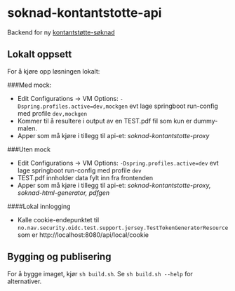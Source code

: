 soknad-kontantstotte-api
========================
Backend for ny [kontantstøtte-søknad](https://github.com/navikt/soknad-kontantstotte)

## Lokalt oppsett

For å kjøre opp løsningen lokalt:

###Med mock: 
* Edit Configurations -> VM Options: ``-Dspring.profiles.active=dev,mockgen`` evt lage springboot run-config med profile `dev,mockgen`
* Kommer til å resultere i output av en TEST.pdf fil som kun er dummy-malen.
* Apper som må kjøre i tillegg til api-et: _soknad-kontantstotte-proxy_

###Uten mock
* Edit Configurations -> VM Options: ``-Dspring.profiles.active=dev`` evt lage springboot run-config med profile `dev`
* TEST.pdf innholder data fylt inn fra frontenden
* Apper som må kjøre i tillegg til api-et: _soknad-kontantstotte-proxy, soknad-html-generator, pdfgen_


####Lokal innlogging 
* Kalle cookie-endepunktet til ```no.nav.security.oidc.test.support.jersey.TestTokenGeneratorResource``` som er http://localhost:8080/api/local/cookie

## Bygging og publisering

For å bygge imaget, kjør `sh build.sh`. Se `sh build.sh --help` for alternativer.

